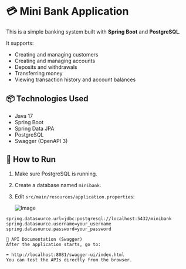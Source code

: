 # 💳 Mini Bank Application
This is a simple banking system built with **Spring Boot** and **PostgreSQL**.

It supports:
- Creating and managing customers
- Creating and managing accounts
- Deposits and withdrawals
- Transferring money
- Viewing transaction history and account balances

## 📦 Technologies Used

- Java 17
- Spring Boot
- Spring Data JPA
- PostgreSQL
- Swagger (OpenAPI 3)


## 🚀 How to Run

1. Make sure PostgreSQL is running.
2. Create a database named `minibank`.
3. Edit `src/main/resources/application.properties`:

   ![Image](https://github.com/user-attachments/assets/02ea6559-1e5c-4fd3-be69-99ed71e9ba4c)

```properties
spring.datasource.url=jdbc:postgresql://localhost:5432/minibank
spring.datasource.username=your_username
spring.datasource.password=your_password

📂 API Documentation (Swagger)
After the application starts, go to:

➡️ http://localhost:8081/swagger-ui/index.html
You can test the APIs directly from the browser.

